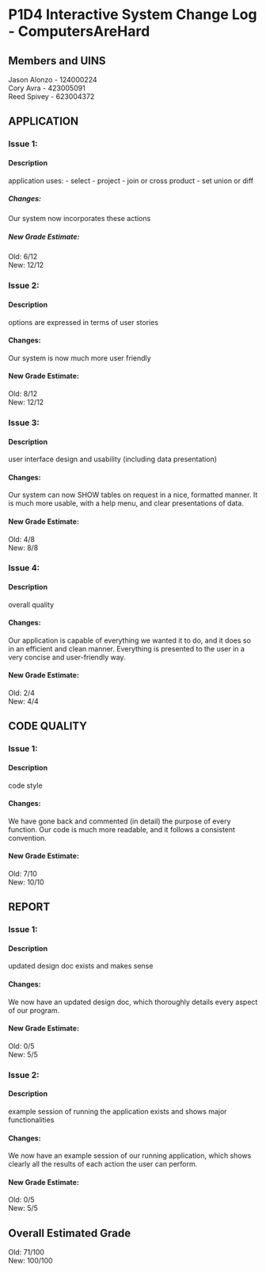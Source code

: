 # P1D4 Interactive System Change Log - ComputersAreHard

## Members and UINS
Jason Alonzo - 124000224<br>
Cory Avra - 423005091<br>
Reed Spivey - 623004372


## APPLICATION

### Issue 1:
#### Description
application uses: - select - project - join or cross product - set union or diff	
##### Changes:
Our system now incorporates these actions  
##### New Grade Estimate:
Old: 6/12<br>
New: 12/12

### Issue 2:
#### Description
options are expressed in terms of user stories
#### Changes:
Our system is now much more user friendly
#### New Grade Estimate:
Old: 8/12<br>
New: 12/12

### Issue 3:
#### Description
user interface design and usability (including data presentation)
#### Changes:
Our system can now SHOW tables on request in a nice, formatted manner. It is much more usable, with a help menu, and clear presentations of data. 
#### New Grade Estimate:
Old: 4/8<br>
New: 8/8

### Issue 4:
#### Description
overall quality
#### Changes:
Our application is capable of everything we wanted it to do, and it does so in an efficient and clean manner. Everything is presented to the user in a very concise and user-friendly way.
#### New Grade Estimate:
Old: 2/4<br>
New: 4/4

## CODE QUALITY

### Issue 1:
#### Description
code style
#### Changes:
We have gone back and commented (in detail) the purpose of every function. Our code is much more readable, and it follows a consistent convention. 
#### New Grade Estimate:
Old: 7/10<br>
New: 10/10

## REPORT

### Issue 1:
#### Description
updated design doc exists and makes sense	
#### Changes:
We now have an updated design doc, which thoroughly details every aspect of our program.
#### New Grade Estimate:
Old: 0/5<br>
New: 5/5

### Issue 2:
#### Description
example session of running the application exists and shows major functionalities	
#### Changes:
We now have an example session of our running application, which shows clearly all the results of each action the user can perform.
#### New Grade Estimate:
Old: 0/5<br>
New: 5/5

## Overall Estimated Grade
Old: 71/100<br>
New: 100/100 
